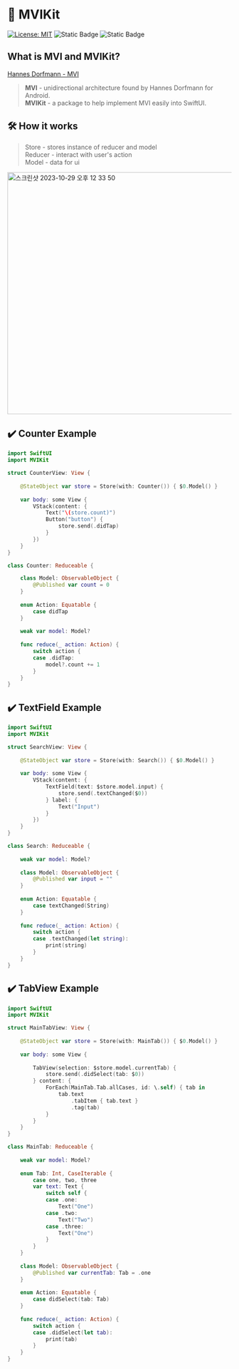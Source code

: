 # 🔄 MVIKit

[![License: MIT](https://img.shields.io/badge/License-MIT-yellow.svg)](https://opensource.org/licenses/MIT)
![Static Badge](https://img.shields.io/badge/iOS-v13-blue)
![Static Badge](https://img.shields.io/badge/Swift-5.4-orange)

## What is MVI and MVIKit?
[Hannes Dorfmann - MVI](https://hannesdorfmann.com/android/mosby3-mvi-1/)  
> **MVI** - unidirectional architecture found by Hannes Dorfmann for Android.  
> **MVIKit** - a package to help implement MVI easily into SwiftUI.  

## 🛠️ How it works
> Store - stores instance of reducer and model  
> Reducer - interact with user's action  
> Model - data for ui
<img width="543" alt="스크린샷 2023-10-29 오후 12 33 50" src="https://github.com/insub4067/MVIKit/assets/85481204/c8bd69d5-bd3f-4025-8457-7fedda9fd4ca">


## ✔️ Counter Example
```swift
import SwiftUI
import MVIKit

struct CounterView: View {
    
    @StateObject var store = Store(with: Counter()) { $0.Model() }
    
    var body: some View {
        VStack(content: {
            Text("\(store.count)")
            Button("button") {
                store.send(.didTap)
            }
        })
    }
}

class Counter: Reduceable {

    class Model: ObservableObject {
        @Published var count = 0
    }
    
    enum Action: Equatable {
        case didTap
    }
    
    weak var model: Model?
    
    func reduce(_ action: Action) {
        switch action {
        case .didTap:
            model?.count += 1
        }
    }
}
```

## ✔️ TextField Example
```swift
import SwiftUI
import MVIKit

struct SearchView: View {
    
    @StateObject var store = Store(with: Search()) { $0.Model() }
    
    var body: some View {
        VStack(content: {
            TextField(text: $store.model.input) {
                store.send(.textChanged($0))
            } label: {
                Text("Input")
            }
        })
    }
}

class Search: Reduceable {
    
    weak var model: Model?
    
    class Model: ObservableObject {
        @Published var input = ""
    }
    
    enum Action: Equatable {
        case textChanged(String)
    }
    
    func reduce(_ action: Action) {
        switch action {
        case .textChanged(let string):
            print(string)
        }
    }
}
```

## ✔️ TabView Example
```swift 
import SwiftUI
import MVIKit

struct MainTabView: View {
    
    @StateObject var store = Store(with: MainTab()) { $0.Model() }
    
    var body: some View {
    
        TabView(selection: $store.model.currentTab) {
            store.send(.didSelect(tab: $0))
        } content: {
            ForEach(MainTab.Tab.allCases, id: \.self) { tab in
                tab.text
                    .tabItem { tab.text }
                    .tag(tab)
            }
        }
    }
}

class MainTab: Reduceable {
    
    weak var model: Model?
    
    enum Tab: Int, CaseIterable {
        case one, two, three
        var text: Text {
            switch self {
            case .one:
                Text("One")
            case .two:
                Text("Two")
            case .three:
                Text("One")
            }
        }
    }
    
    class Model: ObservableObject {
        @Published var currentTab: Tab = .one
    }
    
    enum Action: Equatable {
        case didSelect(tab: Tab)
    }
    
    func reduce(_ action: Action) {
        switch action {
        case .didSelect(let tab):
            print(tab)
        }
    }
}
```

